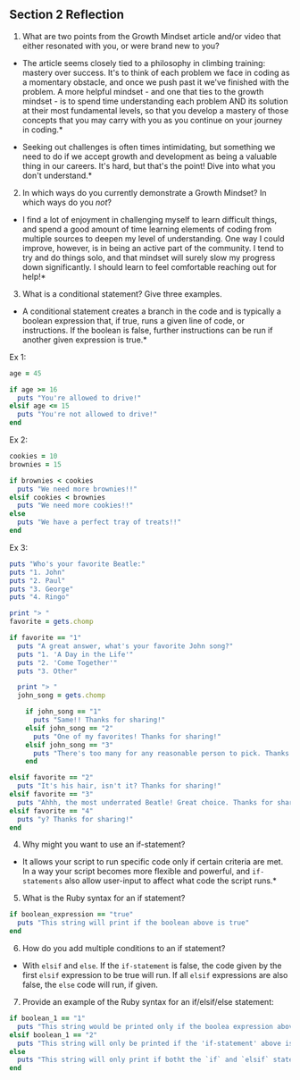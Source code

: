 ## Section 2 Reflection

1. What are two points from the Growth Mindset article and/or video that either resonated with you, or were brand new to you?
* The article seems closely tied to a philosophy in climbing training: mastery over success. It's to think of each problem we face in coding as a momentary obstacle, and once we push past it we've finished with the problem. A more helpful mindset - and one that ties to the growth mindset - is to spend time understanding each problem AND its solution at their most fundamental levels, so that you develop a mastery of those concepts that you may carry with you as you continue on your journey in coding.*

* Seeking out challenges is often times intimidating, but something we need to do if we accept growth and development as being a valuable thing in our careers. It's hard, but that's the point! Dive into what you don't understand.*

2. In which ways do you currently demonstrate a Growth Mindset? In which ways do you _not_?
* I find a lot of enjoyment in challenging myself to learn difficult things, and spend a good amount of time learning elements of coding from multiple sources to deepen my level of understanding. One way I could improve, however, is in being an active part of the community. I tend to try and do things solo, and that mindset will surely slow my progress down significantly. I should learn to feel comfortable reaching out for help!*

3. What is a conditional statement? Give three examples.
* A conditional statement creates a branch in the code and is typically a boolean expression that, if true, runs a given line of code, or instructions. If the boolean is false, further instructions can be run if another given expression is true.*

Ex 1:
  ``` ruby
  age = 45

  if age >= 16
    puts "You're allowed to drive!"
  elsif age <= 15
    puts "You're not allowed to drive!"
  end
  ```

Ex 2:
  ``` ruby
  cookies = 10
  brownies = 15

  if brownies < cookies
    puts "We need more brownies!!"
  elsif cookies < brownies
    puts "We need more cookies!!"
  else
    puts "We have a perfect tray of treats!!"
  end
  ```
Ex 3:
  ``` ruby
  puts "Who's your favorite Beatle:"
  puts "1. John"
  puts "2. Paul"
  puts "3. George"
  puts "4. Ringo"

  print "> "
  favorite = gets.chomp

  if favorite == "1"
    puts "A great answer, what's your favorite John song?"
    puts "1. 'A Day in the Life'"
    puts "2. 'Come Together'"
    puts "3. Other"

    print "> "
    john_song = gets.chomp

      if john_song == "1"
        puts "Same!! Thanks for sharing!"
      elsif john_song == "2"
        puts "One of my favorites! Thanks for sharing!"
      elsif john_song == "3"
        puts "There's too many for any reasonable person to pick. Thanks for sharing!"
      end

  elsif favorite == "2"
    puts "It's his hair, isn't it? Thanks for sharing!"
  elsif favorite == "3"
    puts "Ahhh, the most underrated Beatle! Great choice. Thanks for sharing!"
  elsif favorite == "4"
    puts "y? Thanks for sharing!"
  end
  ```

4. Why might you want to use an if-statement?
* It allows your script to run specific code only if certain criteria are met. In a way your script becomes more flexible and powerful, and `if-statements` also allow user-input to affect what code the script runs.*

5. What is the Ruby syntax for an if statement?
``` ruby
if boolean_expression == "true"
  puts "This string will print if the boolean above is true"
end
```

6. How do you add multiple conditions to an if statement?
* With `elsif` and `else`. If the `if-statement` is false, the code given by the first `elsif` expression to be true will run. If all `elsif` expressions are also false, the `else` code will run, if given.

7. Provide an example of the Ruby syntax for an if/elsif/else statement:
``` ruby
if boolean_1 == "1"
  puts "This string would be printed only if the boolea expression above were true."
elsif boolean_1 == "2"
  puts "This string will only be printed if the 'if-statement' above is false, and this boolean expression is true."
else
  puts "This string will only print if botht the `if` and `elsif` statements above are false."
end
```
